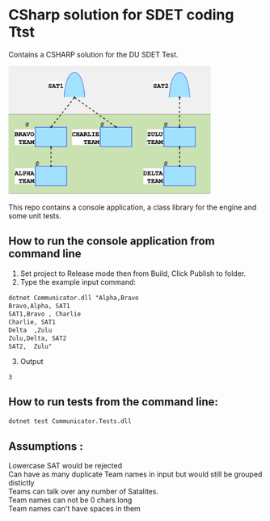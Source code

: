 # CSharp solution for SDET coding Ttst
Contains a CSHARP solution for the DU SDET Test.

<img src="diagram.png" alt="drawing" width="400"/>

This repo contains a console application, a class library for the engine and some unit tests.

## How to run the console application from command line
1. Set project to Release mode then from Build, Click Publish to folder.
2. Type the example input command: 
```
dotnet Communicator.dll "Alpha,Bravo
Bravo,Alpha, SAT1
SAT1,Bravo , Charlie
Charlie, SAT1
Delta  ,Zulu
Zulu,Delta, SAT2
SAT2,  Zulu"
```

3. Output 
```
3
``` 

## How to run tests from the command line:

   ```
   dotnet test Communicator.Tests.dll
   ```

## Assumptions :
Lowercase SAT would be rejected <BR>
Can have as many duplicate Team names in input but would still be grouped distictly<BR>
Teams can talk over any number of Satalites.<BR>
Team names can not be 0 chars long<BR>
Team names can't have spaces in them<BR>
